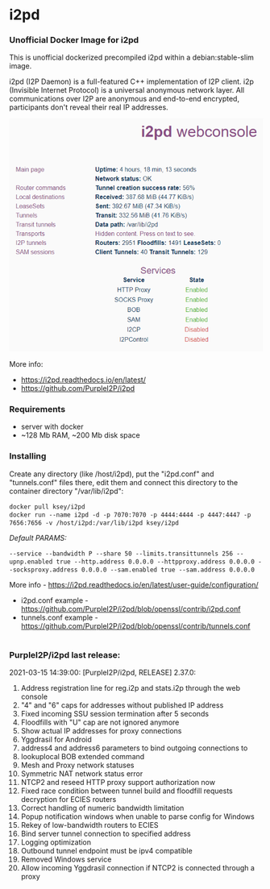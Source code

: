 # i2pd
### Unofficial Docker Image for i2pd
This is unofficial dockerized precompiled i2pd within a debian:stable-slim image.

i2pd (I2P Daemon) is a full-featured C++ implementation of I2P client. i2p (Invisible Internet Protocol) is a universal anonymous network layer. All communications over I2P are anonymous and end-to-end encrypted, participants don't reveal their real IP addresses.

![i2pd](https://raw.githubusercontent.com/MrKsey/i2pd/master/i2pd.PNG)

More info:
- https://i2pd.readthedocs.io/en/latest/
- https://github.com/PurpleI2P/i2pd

### Requirements

* server with docker
* ~128 Mb RAM, ~200 Mb disk space 

### Installing

Create any directory (like /host/i2pd), put the "i2pd.conf" and "tunnels.conf" files there, edit them and connect this directory to the container directory "/var/lib/i2pd":
```
docker pull ksey/i2pd
docker run --name i2pd -d -p 7070:7070 -p 4444:4444 -p 4447:4447 -p 7656:7656 -v /host/i2pd:/var/lib/i2pd ksey/i2pd
```

*Default PARAMS:*
```
--service --bandwidth P --share 50 --limits.transittunnels 256 --upnp.enabled true --http.address 0.0.0.0 --httpproxy.address 0.0.0.0 --socksproxy.address 0.0.0.0 --sam.enabled true --sam.address 0.0.0.0
```
More info - https://i2pd.readthedocs.io/en/latest/user-guide/configuration/

* i2pd.conf example - https://github.com/PurpleI2P/i2pd/blob/openssl/contrib/i2pd.conf 
* tunnels.conf example - https://github.com/PurpleI2P/i2pd/blob/openssl/contrib/tunnels.conf




























# #
### PurpleI2P/i2pd last release:
2021-03-15 14:39:00: [PurpleI2P/i2pd, RELEASE] 2.37.0:

1. Address registration line for reg.i2p and stats.i2p through the web console
2. "4" and "6" caps for addresses without published IP address
3. Fixed incoming SSU session termination after 5 seconds
4. Floodfills with "U" cap are not ignored anymore
5. Show actual IP addresses for proxy connections
6. Yggdrasil for Android
7. address4 and address6 parameters to bind outgoing connections to 
8. lookuplocal BOB extended command
9. Mesh and Proxy network statuses
10. Symmetric NAT network status error
11. NTCP2 and reseed HTTP proxy support authorization now
12. Fixed race condition between tunnel build and floodfill requests decryption for ECIES routers
13. Correct handling of  numeric bandwidth limitation
14. Popup notification windows when unable to parse config for Windows
15. Rekey of low-bandwidth routers to ECIES
16. Bind server tunnel connection to specified address
17. Logging optimization
18. Outbound tunnel endpoint must be ipv4 compatible
19. Removed Windows service
20. Allow incoming Yggdrasil connection if NTCP2 is  connected through a proxy
